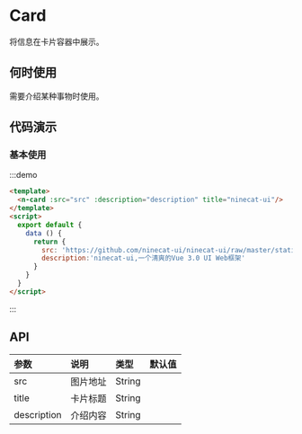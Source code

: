 
# Card 

将信息在卡片容器中展示。

## 何时使用

需要介绍某种事物时使用。

## 代码演示

### 基本使用

:::demo
```html
<template>
  <n-card :src="src" :description="description" title="ninecat-ui"/>
</template>
<script>
  export default {
    data () {
      return {
        src: 'https://github.com/ninecat-ui/ninecat-ui/raw/master/static/Screenshot_en_new.png?raw=true',
        description:'ninecat-ui,一个清爽的Vue 3.0 UI Web框架'
      }
    }
  }
</script>
```
:::

## API

| 参数 | 说明 | 类型 | 默认值 |
| :--- | :--- | :--- | :--- |
| src | 图片地址| String |  |
| title | 卡片标题 | String |  |
| description    | 介绍内容 | String     |  |
